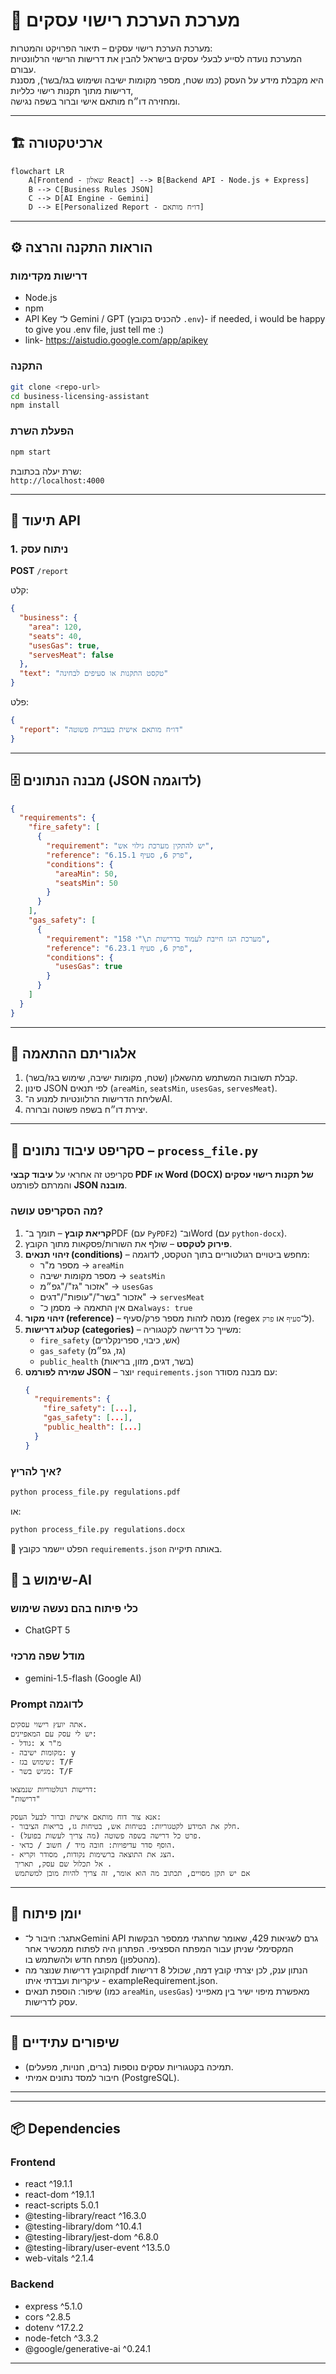 # 📘 מערכת הערכת רישוי עסקים

מערכת הערכת רישוי עסקים – תיאור הפרויקט והמטרות:  
המערכת נועדה לסייע לבעלי עסקים בישראל להבין את דרישות הרישוי הרלוונטיות עבורם.  
היא מקבלת מידע על העסק (כמו שטח, מספר מקומות ישיבה ושימוש בגז/בשר), מסננת דרישות מתוך תקנות רישוי כלליות,  
ומחזירה דו״ח מותאם אישי וברור בשפה נגישה.

---

## 🏗 ארכיטקטורה

```mermaid
flowchart LR
    A[Frontend - שאלון React] --> B[Backend API - Node.js + Express]
    B --> C[Business Rules JSON]
    C --> D[AI Engine - Gemini]
    D --> E[Personalized Report - דו״ח מותאם]
```

---

## ⚙️ הוראות התקנה והרצה

### דרישות מקדימות
- Node.js
- npm
- API Key ל־ Gemini / GPT (להכניס בקובץ `.env`)- if needed, i would be happy to give you .env file, just tell me :)
- link- https://aistudio.google.com/app/apikey

### התקנה
```bash
git clone <repo-url>
cd business-licensing-assistant
npm install
```

### הפעלת השרת
```bash
npm start
```

שרת יעלה בכתובת:  
`http://localhost:4000`

---

## 📡 תיעוד API

### 1. ניתוח עסק
**POST** `/report`  

קלט:
```json
{
  "business": {
    "area": 120,
    "seats": 40,
    "usesGas": true,
    "servesMeat": false
  },
  "text": "טקסט התקנות או סעיפים לבחינה"
}
```

פלט:
```json
{
  "report": "דו״ח מותאם אישית בעברית פשוטה"
}
```

---

## 🗄 מבנה הנתונים (JSON לדוגמה)

```json
{
  "requirements": {
    "fire_safety": [
      {
        "requirement": "יש להתקין מערכת גילוי אש",
        "reference": "פרק 6, סעיף 6.15.1",
        "conditions": {
          "areaMin": 50,
          "seatsMin": 50
        }
      }
    ],
    "gas_safety": [
      {
        "requirement": "מערכת הגז חייבת לעמוד בדרישות ת\"י 158",
        "reference": "פרק 6, סעיף 6.23.1",
        "conditions": {
          "usesGas": true
        }
      }
    ]
  }
}
```

---

## 🧩 אלגוריתם ההתאמה
1. קבלת תשובות המשתמש מהשאלון (שטח, מקומות ישיבה, שימוש בגז/בשר).  
2. סינון JSON לפי תנאים (`areaMin`, `seatsMin`, `usesGas`, `servesMeat`).  
3. שליחת הדרישות הרלוונטיות למנוע ה־AI.  
4. יצירת דו״ח בשפה פשוטה וברורה.  

---
## 📝 סקריפט עיבוד נתונים – `process_file.py`

סקריפט זה אחראי על **עיבוד קבצי PDF או Word (DOCX) של תקנות רישוי עסקים** והמרתם לפורמט **JSON מובנה**.

### מה הסקריפט עושה?
1. **קריאת קובץ** – תומך ב־PDF (עם `PyPDF2`) וב־Word (עם `python-docx`).  
2. **פירוק לטקסט** – שולף את השורות/פסקאות מתוך הקובץ.  
3. **זיהוי תנאים (conditions)** – מחפש ביטויים רגולטוריים בתוך הטקסט, לדוגמה:  
   - מספר מ"ר → `areaMin`  
   - מספר מקומות ישיבה → `seatsMin`  
   - אזכור "גז"/"גפ״מ" → `usesGas`  
   - אזכור "בשר"/"עופות"/"דגים" → `servesMeat`  
   - אם אין התאמה → מסמן כ־`always: true`  
4. **זיהוי מקור (reference)** – מנסה לזהות מספר פרק/סעיף (regex ל־`סעיף` או `פרק`).  
5. **קטלוג דרישות (categories)** – משייך כל דרישה לקטגוריה:  
   - `fire_safety` (אש, כיבוי, ספרינקלרים)  
   - `gas_safety` (גז, גפ״מ)  
   - `public_health` (בשר, דגים, מזון, בריאות)  
6. **שמירה לפורמט JSON** – יוצר `requirements.json` עם מבנה מסודר:  
   ```json
   {
     "requirements": {
       "fire_safety": [...],
       "gas_safety": [...],
       "public_health": [...]
     }
   }
   ```

### איך להריץ?
```bash
python process_file.py regulations.pdf
```
או:
```bash
python process_file.py regulations.docx
```

📂 הפלט יישמר כקובץ `requirements.json` באותה תיקייה.


## 🤖 שימוש ב-AI

### כלי פיתוח בהם נעשה שימוש
- ChatGPT 5 

### מודל שפה מרכזי
- gemini-1.5-flash (Google AI)  

### Prompt לדוגמה
```
אתה יועץ רישוי עסקים.
יש לי עסק עם המאפיינים:
- גודל: x מ"ר
- מקומות ישיבה: y
- שימוש בגז: T/F
- מגיש בשר: T/F

דרישות רגולטוריות שנמצאו:
"דרישות"

אנא צור דוח מותאם אישית וברור לבעל העסק:
- חלק את המידע לקטגוריות: בטיחות אש, בטיחות גז, בריאות הציבור.
- פרט כל דרישה בשפה פשוטה (מה צריך לעשות בפועל).
- הוסף סדר עדיפויות: חובה מיד / חשוב / כדאי.
- הצג את התוצאה ברשימות נקודות, מסודר וקריא.
 אל תכלול שם עסק, תאריך .
 אם יש תקן מסויים, תכתוב מה הוא אומר, זה צריך להיות מובן למשתמש
```

---

## 📖 יומן פיתוח
- אתגר: חיבור ל־Gemini API גרם לשגיאות 429, שאומר שחרגתי ממספר הבקשות המקסימלי שניתן עבור המפתח הספציפי. הפתרון היה לפתוח ממכשיר אחר (מהטלפון) מפתח חדש ולהשתמש בו.
- הקובץ דרישות שנוצר מהpdf הנתון ענק, לכן יצרתי קובץ דמה, שכולל 8 דרישות עיקריות ועבדתי איתו - exampleRequirement.json.
- שיפור: הוספת תנאים (כמו `areaMin`, `usesGas`) מאפשרת מיפוי ישיר בין מאפייני עסק לדרישות.  

---

## 🚀 שיפורים עתידיים
- תמיכה בקטגוריות עסקים נוספות (ברים, חנויות, מפעלים).  
- חיבור למסד נתונים אמיתי (PostgreSQL).  

---

---

## 📦 Dependencies

### Frontend
- react ^19.1.1
- react-dom ^19.1.1
- react-scripts 5.0.1
- @testing-library/react ^16.3.0
- @testing-library/dom ^10.4.1
- @testing-library/jest-dom ^6.8.0
- @testing-library/user-event ^13.5.0
- web-vitals ^2.1.4

### Backend
- express ^5.1.0
- cors ^2.8.5
- dotenv ^17.2.2
- node-fetch ^3.3.2
- @google/generative-ai ^0.24.1

---
